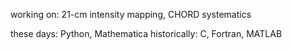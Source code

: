 working on: 21-cm intensity mapping, CHORD systematics

these days: Python, Mathematica
historically: C, Fortran, MATLAB

<!---
sophiarubens/sophiarubens is a ✨ special ✨ repository because its `README.md` (this file) appears on your GitHub profile.
You can click the Preview link to take a look at your changes.
--->
